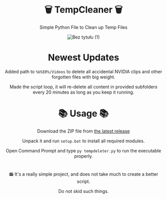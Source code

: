 <div align="center">

#  🗑  TempCleaner 🗑

Simple Python File to Clean up  Temp Files 

![Bez tytułu (1)](https://user-images.githubusercontent.com/96681438/236390958-0f9d2bce-3fa0-41f1-96d3-5a5bfc7f0dd3.png)


  
  # Newest Updates 
  
  Added path to ``%USER%/Videos`` to delete all accidental NVIDIA clips and other forgotten files with big weight.
  
  Made the script loop, it will re-delete all content in provided subfolders every 20 minutes as long as you keep it running.
  
# 📚 Usage 📚

Download the ZIP file from [the latest release](https://github.com/LowOnGravity/TempCleaner/releases/tag/V3)

Unpack it and run ``setup.bat`` to install all required modules.

Open Command Prompt and type ``py tempdeleter.py`` to run the executable properly.


#


📻 It's a really simple project, and does not take much to create a better script.

Do not skid such things.

</div>
